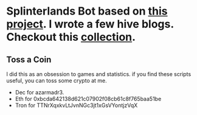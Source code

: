 # Splinterlands Bot based on [this project](https://github.com/alfficcadenti/splinterlands-bot). I wrote a few hive blogs. Checkout this [collection](https://peakd.com/ccc/azarmadr3/splinterlands-javascripts-scripts).

## Toss a Coin
I did this as an obsession to games and statistics. if you find these scripts useful, you can toss some crypto at me.

- Dec for azarmadr3.
- Eth for 0xbcda642138d621c07902f08cb61c8f765baa51be
- Tron for TTNrXqxkvLtJvnNGc3jt1xGsVYontjzVqX
